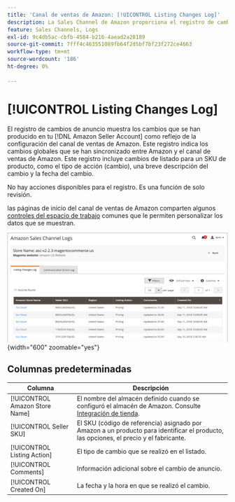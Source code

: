 ```yaml
---
title: 'Canal de ventas de Amazon: [!UICONTROL Listing Changes Log]'
description: La Sales Channel de Amazon proporciona el registro de cambios del anuncio para ayudarte a controlar los cambios que se han producido en tu cuenta de Amazon Seller.
feature: Sales Channels, Logs
exl-id: 9c4db5ac-cbfb-4584-b216-4aead2a28189
source-git-commit: 7fff4c463551089fb64f2d5bf7bf23f272ce4663
workflow-type: tm+mt
source-wordcount: '186'
ht-degree: 0%

---
```


# [!UICONTROL Listing Changes Log]

El registro de cambios de anuncio muestra los cambios que se han producido en tu [!DNL Amazon Seller Account] como reflejo de la configuración del canal de ventas de Amazon. Este registro indica los cambios globales que se han sincronizado entre Amazon y el canal de ventas de Amazon. Este registro incluye cambios de listado para un SKU de producto, como el tipo de acción (cambio), una breve descripción del cambio y la fecha del cambio.

No hay acciones disponibles para el registro. Es una función de solo revisión.

las páginas de inicio del canal de ventas de Amazon comparten algunos [controles del espacio de trabajo](./workspace-controls.md) comunes que le permiten personalizar los datos que se muestran.

![Registro de cambios del anuncio](assets/amazon-listing-changes-log.png){width="600" zoomable="yes"}

## Columnas predeterminadas

| Columna | Descripción |
|--------------------------------|-------------------------------------------------------------------------------------------------------------------------|
| [!UICONTROL Amazon Store Name] | El nombre del almacén definido cuando se configuró el almacén de Amazon. Consulte [Integración de tienda](./store-integration.md). |
| [!UICONTROL Seller SKU] | El SKU (código de referencia) asignado por Amazon a un producto para identificar el producto, las opciones, el precio y el fabricante. |
| [!UICONTROL Listing Action] | El tipo de cambio que se realizó en el listado. |
| [!UICONTROL Comments] | Información adicional sobre el cambio de anuncio. |
| [!UICONTROL Created On] | La fecha y la hora en que se realizó el cambio. |
